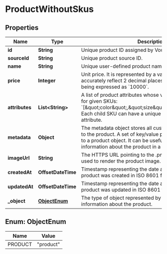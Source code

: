 

# ProductWithoutSkus


## Properties

| Name | Type | Description | Notes |
|------------ | ------------- | ------------- | -------------|
|**id** | **String** | Unique product ID assigned by Voucherify. |  |
|**sourceId** | **String** | Unique product source ID. |  |
|**name** | **String** | Unique user-defined product name. |  |
|**price** | **Integer** | Unit price. It is represented by a value multiplied by 100 to accurately reflect 2 decimal places, such as &#x60;$100.00&#x60; being expressed as &#x60;10000&#x60;. |  |
|**attributes** | **List&lt;String&gt;** | A list of product attributes whose values you can customize for given SKUs: &#x60;[\&quot;color\&quot;,\&quot;size\&quot;,\&quot;ranking\&quot;]&#x60;. Each child SKU can have a unique value for a given attribute. |  |
|**metadata** | **Object** | The metadata object stores all custom attributes assigned to the product. A set of key/value pairs that you can attach to a product object. It can be useful for storing additional information about the product in a structured format. |  |
|**imageUrl** | **String** | The HTTPS URL pointing to the .png or .jpg file that will be used to render the product image. |  [optional] |
|**createdAt** | **OffsetDateTime** | Timestamp representing the date and time when the product was created in ISO 8601 format. |  [optional] |
|**updatedAt** | **OffsetDateTime** | Timestamp representing the date and time when the product was updated in ISO 8601 format. |  [optional] |
|**_object** | [**ObjectEnum**](#ObjectEnum) | The type of object represented by JSON. This object stores information about the product. |  |



## Enum: ObjectEnum

| Name | Value |
|---- | -----|
| PRODUCT | &quot;product&quot; |



